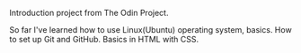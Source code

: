 Introduction project from The Odin Project.

So far I've learned how to use Linux(Ubuntu) operating system, basics.
How to set up Git and GitHub.
Basics in HTML with CSS.
